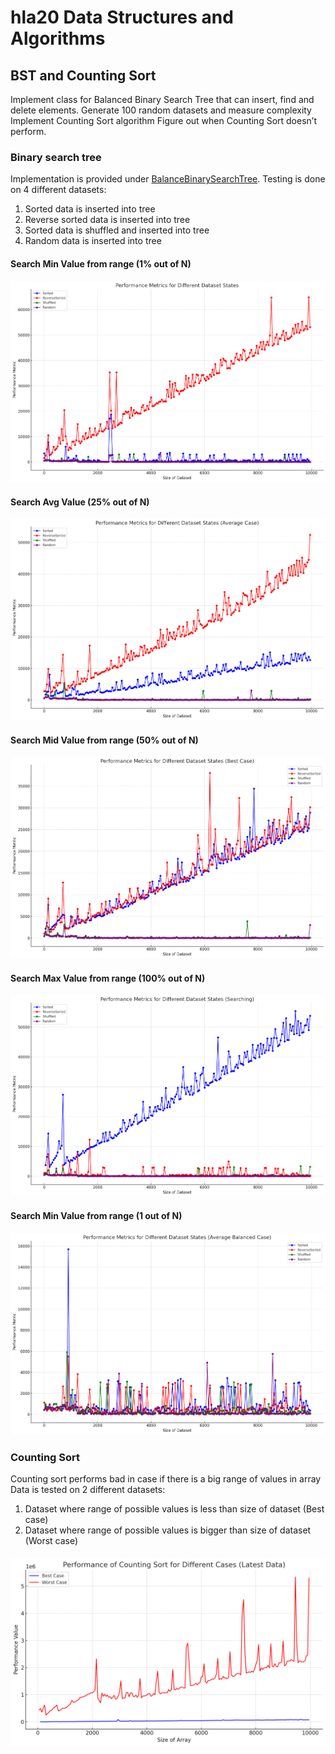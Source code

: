 # hla20 Data Structures and Algorithms

## BST and Counting Sort
Implement class for Balanced Binary Search Tree that can insert, find and delete elements.
Generate 100 random datasets and measure complexity
Implement Counting Sort algorithm
Figure out when Counting Sort doesn’t perform.
### Binary search tree
Implementation is provided under [BalanceBinarySearchTree](src/main/java/org/vkartashov/collections/BalancedBinarySearchTree.java).
Testing is done on 4 different datasets:
1) Sorted data is inserted into tree
2) Reverse sorted data is inserted into tree
3) Sorted data is shuffled and inserted into tree
4) Random data is inserted into tree
#### Search Min Value from range (1% out of N)
![SearchMinValue0%](img/SearchMinValue0%25.jpg)
#### Search Avg Value (25% out of N)
![SearchAvgValue25%](img/SearchAvgValue25%25.jpg)
#### Search Mid Value from range (50% out of N)
![SearchMidValue50%](img/SearchMidValue50%25.jpg)
#### Search Max Value from range (100% out of N)
![SearchMaxValue100%](img/SearchMaxValue100%25.jpg)
#### Search Min Value from range (1 out of N)
![SearchAvgValue25%](img/SearchAvgValue25%25Balanced.jpg)
### Counting Sort
Counting sort performs bad in case if there is a big range of values in array
Data is tested on 2 different datasets:
1) Dataset where range of possible values is less than size of dataset (Best case)
2) Dataset where range of possible values is bigger than size of dataset (Worst case)
####
![countingSort](img/countingSort.jpg)